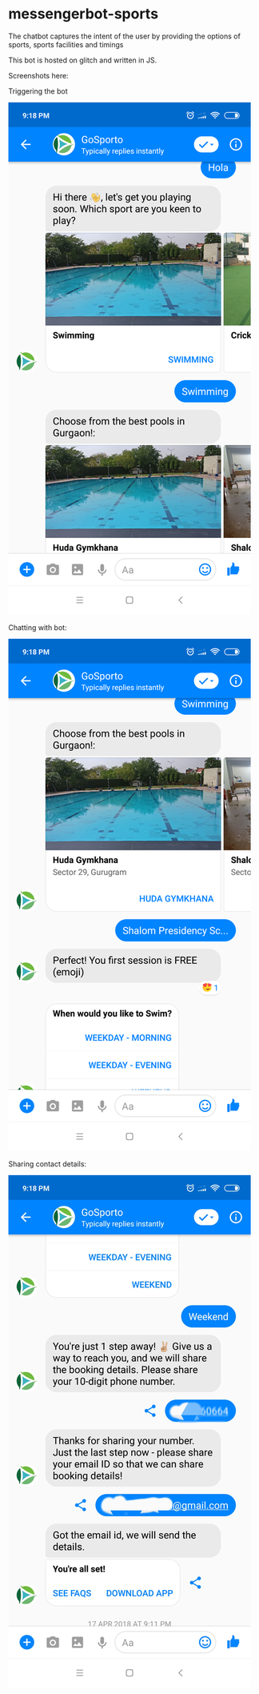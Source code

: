 # messengerbot-sports
The chatbot captures the intent of the user by providing the options of sports, sports facilities and timings

This bot is hosted on glitch and written in JS.

Screenshots here:

Triggering the bot

![alt text](./goSportoChatbot%20-%20Initialization.png)

Chatting with bot:

![alt text](./goSportoChatbot-GettingDetails.png)

Sharing contact details:

![alt text](./goSportoChatbot-GettingContact.png)
